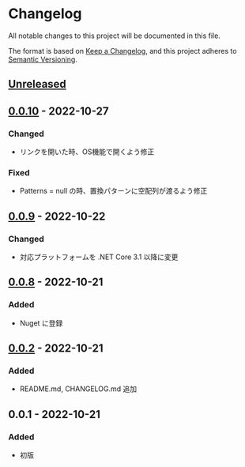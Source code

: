 # Changelog

All notable changes to this project will be documented in this file.

The format is based on [Keep a Changelog](https://keepachangelog.com/en/1.0.0/),
and this project adheres to [Semantic Versioning](https://semver.org/spec/v2.0.0.html).

## [Unreleased]

## [0.0.10] - 2022-10-27

### Changed

- リンクを開いた時、OS機能で開くよう修正

### Fixed

- Patterns = null の時、置換パターンに空配列が渡るよう修正

## [0.0.9] - 2022-10-22

### Changed

- 対応プラットフォームを .NET Core 3.1 以降に変更

## [0.0.8] - 2022-10-21

### Added

- Nuget に登録

## [0.0.2] - 2022-10-21

### Added

- README.md, CHANGELOG.md 追加

## 0.0.1 - 2022-10-21

### Added

- 初版

[unreleased]: https://github.com/YoshikazuArimitsu/HtmlMailViewerWpf/compare/v0.0.2...HEAD
[0.0.2]: https://github.com/YoshikazuArimitsu/HtmlMailViewerWpf/releases/tag/v0.0.2
[0.0.8]: https://github.com/YoshikazuArimitsu/HtmlMailViewerWpf/releases/tag/v0.0.8
[0.0.9]: https://github.com/YoshikazuArimitsu/HtmlMailViewerWpf/releases/tag/v0.0.9
[0.0.10]: https://github.com/YoshikazuArimitsu/HtmlMailViewerWpf/releases/tag/v0.0.10
